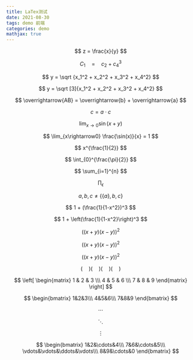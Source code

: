 ```yaml
---
title: LaTex测试
date: 2021-08-30
tags: demo 前端
categories: demo
mathjax: true
---
```


$$
z = \frac{x}{y}
$$

$$
C_1 \quad= \quad c_2 + c_4^3
$$

$$
y = \sqrt {x_1^2 + x_2^2 + x_3^2 + x_4^2}
$$

$$
y = \sqrt [3]{x_1^2 + x_2^2 + x_3^2 + x_4^2}
$$

$$
\overrightarrow{AB} = \overrightarrow{b} + \overrightarrow{a}
$$

$$
c = a \cdot c 
$$

$$
\lim_{x\rightarrow0} \sin(x+y)
$$

$$
\lim_{x\rightarrow0} \frac{\sin(x)}{x} = 1
$$

$$
x^{\frac{1}{2}}
$$

$$
\int_{0}^{\frac{\pi}{2}}
$$

$$
\sum_{i=1}^{n}
$$

$$
\prod_\epsilon
$$

$$
a, b, c \neq \{ \{ a\}, b, c\}
%{ 和 } 是保留字需要‘\’转义
$$

$$
1 + (\frac{1}{1-x^2})^3 
$$

$$
1 + \left(\frac{1}{1-x^2}\right)^3 
$$

$$
\left(\left(x+y\right)\left(x-y\right)\right)^2
$$

$$
\big((x+y)(x-y)\big)^2
$$

$$
\big((x+y)(x-y)\big)^2
$$

$$
\big( \quad \big)
\Big( \quad \Big)
\bigg( \quad \bigg)
\Bigg( \quad \Bigg)
$$

$$
\left[
 \begin{matrix}
   1 & 2 & 3 \\\
   4 & 5 & 6 \\\
   7 & 8 & 9
  \end{matrix}
  \right]
$$

$$
\begin{bmatrix}
1&2&3\\\
4&5&6\\\
7&8&9
\end{bmatrix}
$$

$$
\cdots
$$

$$
\ddots
$$

$$
\vdots
$$

$$
\begin{bmatrix}
1&2&\cdots&4\\\
7&6&\cdots&5\\\
\vdots&\vdots&\ddots&\vdots\\\
8&9&\cdots&0
\end{bmatrix}
$$

